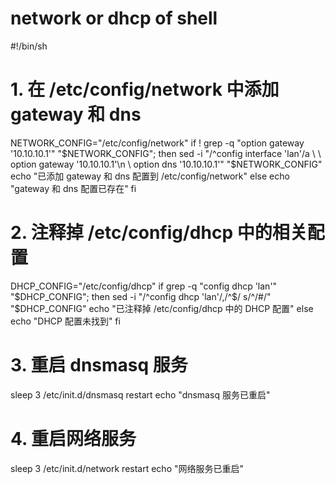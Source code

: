 # network or dhcp of shell
#!/bin/sh

# 1. 在 /etc/config/network 中添加 gateway 和 dns
NETWORK_CONFIG="/etc/config/network"
if ! grep -q "option gateway '10.10.10.1'" "$NETWORK_CONFIG"; then
    sed -i "/^config interface 'lan'/a \ \ option gateway '10.10.10.1'\n \ option dns '10.10.10.1'" "$NETWORK_CONFIG"
    echo "已添加 gateway 和 dns 配置到 /etc/config/network"
else
    echo "gateway 和 dns 配置已存在"
fi

# 2. 注释掉 /etc/config/dhcp 中的相关配置
DHCP_CONFIG="/etc/config/dhcp"
if grep -q "config dhcp 'lan'" "$DHCP_CONFIG"; then
    sed -i "/^config dhcp 'lan'/,/^$/ s/^/#/" "$DHCP_CONFIG"
    echo "已注释掉 /etc/config/dhcp 中的 DHCP 配置"
else
    echo "DHCP 配置未找到"
fi

# 3. 重启 dnsmasq 服务
sleep 3
/etc/init.d/dnsmasq restart
echo "dnsmasq 服务已重启"

# 4. 重启网络服务
sleep 3
/etc/init.d/network restart
echo "网络服务已重启"

